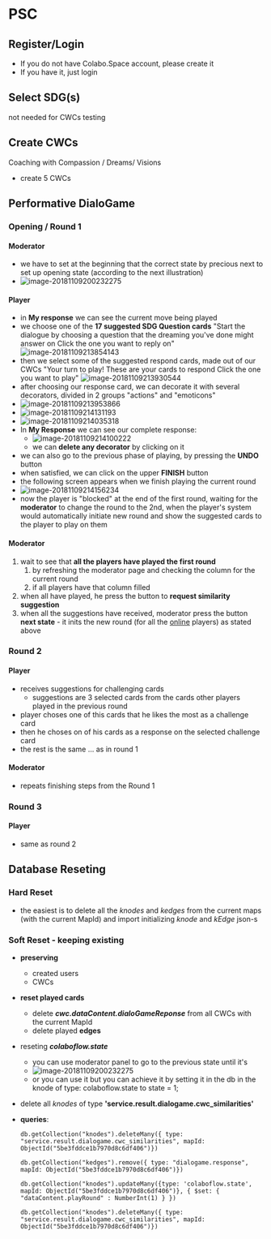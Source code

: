 # PSC

## Register/Login

+ If you do not have Colabo.Space account, please create it
+ If you have it, just login

## Select SDG(s)

not needed for CWCs testing

## Create CWCs

Coaching with Compassion / Dreams/ Visions

- create 5 CWCs

## Performative DialoGame

### Opening / Round 1

#### Moderator

- we have to set at the beginning that the correct state by precious next to set up opening state (according to the next illustration)
- ![image-20181109200232275](moderation-play-round.png)

#### Player

- in **My response** we can see the current move being played
- we choose one of the **17 suggested SDG Question cards** 
  "Start the dialogue by choosing a question that the dreaming you've done might answer on
  Click the one you want to reply on"
  ![image-20181109213854143](image-20181109213854143.png)
- then we select some of the suggested respond cards, made out of our CWCs 
  "Your turn to play!
  These are your cards to respond
  Click the one you want to play"
  ![image-20181109213930544](image-20181109213930544.png)
- after choosing our response card, we can decorate it with several decorators, divided in 2 groups "actions" and "emoticons"
- ![image-20181109213953866](image-20181109213953866.png)
- ![image-20181109214131193](image-20181109214131193.png)
- ![image-20181109214035318](image-20181109214035318.png)
- In **My Response** we can see our complete response:
  - ![image-20181109214100222](image-20181109214100222.png)
  - we can **delete any decorator** by clicking on it
- we can also go to the previous phase of playing, by pressing the **UNDO** button
- when satisfied, we can click on the upper **FINISH** button
- the following screen appears when we finish playing the current round
- ![image-20181109214156234](image-20181109214156234.png)
- now the player is "blocked" at the end of the first round, waiting for the **moderator** to change the round to the 2nd, when the player's system would automatically initiate new round and show the suggested cards to the player to play on them

#### Moderator

1. wait  to see that **all the players have played the first round**
   1. by refreshing the moderator page and checking the column for the current round
   2. if all players have that column filled
2. when all have played, he press the button to **request similarity suggestion**
3. when all the suggestions have received, moderator press the button **next state** - it inits the new round (for all the <u>online</u> players) as stated above

### Round 2

#### Player

- receives suggestions for challenging cards
  - suggestions are 3 selected cards from the cards other players played in the previous round
- player choses one of this cards that he likes the most as a challenge card
- then he choses on of his cards as a response on the selected challenge card
- the rest is the same ... as in round 1

#### Moderator

- repeats finishing steps from the Round 1

### Round 3

#### Player

- same as round 2

## Database Reseting

### Hard Reset

- the easiest is to delete all the *knodes* and *kedges* from the current maps (with the current MapId)
  and import initializing *knode* and *kEdge* json-s

### Soft Reset - keeping existing

- **preserving**
  - created users
  - CWCs

- **reset played cards**

  - delete ***cwc.dataContent.dialoGameReponse*** from all CWCs with the current MapId
  - delete played **edges**

- reseting ***colaboflow.state***
  - you can use moderator panel to go to the previous state until it's
  - ![image-20181109200232275](moderation-play-round.png)
  - or you can use it but you can achieve it by setting it in the db in the knode of type: colaboflow.state to state = 1;

- delete all *knodes* of type **'service.result.dialogame.cwc_similarities'**

- **queries**:

  ```mongo
  db.getCollection("knodes").deleteMany({ type: "service.result.dialogame.cwc_similarities", mapId: ObjectId("5be3fddce1b7970d8c6df406")})
  
  db.getCollection("kedges").remove({ type: "dialogame.response",  mapId: ObjectId("5be3fddce1b7970d8c6df406")})
  
  db.getCollection("knodes").updateMany({type: 'colaboflow.state', mapId: ObjectId("5be3fddce1b7970d8c6df406")}, { $set: { "dataContent.playRound" : NumberInt(1) } })
  
  db.getCollection("knodes").deleteMany({ type: "service.result.dialogame.cwc_similarities", mapId: ObjectId("5be3fddce1b7970d8c6df406")})
  ```